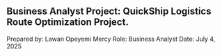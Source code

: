 ## Business Analyst Project: QuickShip Logistics Route Optimization Project.

Prepared by: Lawan Opeyemi Mercy
Role: Business Analyst
Date: July 4, 2025 
